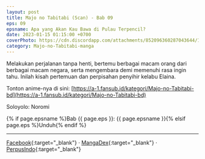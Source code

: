 ```yaml
---
layout: post
title: Majo no Tabitabi (Scan) - Bab 09
eps: 09
epsname: Apa yang Akan Kau Bawa di Pulau Terpencil?
date: 2023-01-15 01:15:00 +0700
coverPhoto: https://cdn.discordapp.com/attachments/852096360287043644/1075786925794926662/bab9.png
category: Majo-no-Tabitabi-manga
---
```


Melakukan perjalanan tanpa henti, bertemu berbagai macam orang dari berbagai macam negara, serta mengembara demi memenuhi rasa ingin tahu. Inilah kisah pertemuan dan perpisahan penyihir kelabu Elaina.

Tonton anime-nya di sini: [https://a-1.fansub.id/kategori/Majo-no-Tabitabi-bd](https://a-1.fansub.id/kategori/Majo-no-Tabitabi-bd)

Soloyolo: Noromi

{% if page.epsname %}Bab {{ page.eps }}: {{ page.epsname }}{% elsif page.eps %}Unduh{% endif %}

---
[Facebook](https://www.facebook.com/a1fansub/posts/pfbid0QXLTxYFv5SzJHrgY1rCsxahanFfNmBBsdnPUg9dAgFFwSSpxCrY2XrTMZeEcGbAJl){:target="_blank"} &middot; [MangaDex](https://mangadex.org/chapter/a2043caa-b014-4d27-b448-bf198effea0e){:target="_blank"} &middot; [PerpusIndo](https://www.perpusindo.info/berkas/VncyVOQm.elaina-majo-no-tabitabi-bab-09-digital-pdf){:target="_blank"}